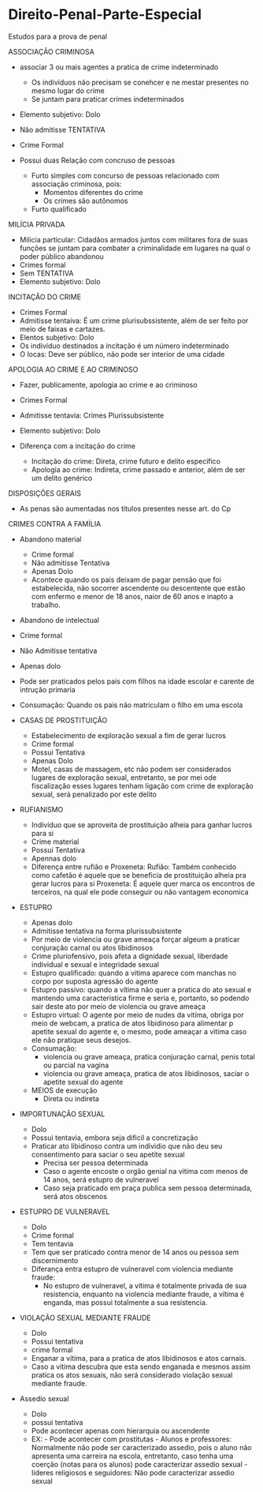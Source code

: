 # Direito-Penal-Parte-Especial
Estudos para a prova de penal

ASSOCIAÇÃO CRIMINOSA
- associar 3 ou mais agentes a pratica de crime indeterminado
  - Os indivíduos não precisam se conehcer e ne mestar presentes no mesmo lugar do crime
  - Se juntam para praticar crimes indeterminados

- Elemento subjetivo: Dolo
- Não admitisse TENTATIVA
- Crime Formal

- Possui duas Relaçâo com concruso de pessoas
  - Furto simples com concurso de pessoas relacionado com associaçâo criminosa, pois:
    - Momentos diferentes do crime
    - Os crimes são autõnomos
  - Furto qualificado

MILÍCIA PRIVADA
- Milicia particular: Cidadãos armados juntos com militares fora de suas funções se juntam para combater a criminalidade em lugares na qual o poder público abandonou
- Crimes formal
- Sem TENTATIVA
- Elemento subjetivo: Dolo

INCITAÇÂO DO CRIME
- Crimes Formal
- Admitisse tentaiva: É um crime plurisubssistente, além de ser feito por meio de faixas e cartazes.
- Elentos subjetivo: Dolo
- Os indivíduo destinados a incitaçâo é um número indeterminado
- O locas: Deve ser público, não pode ser interior de uma cidade

APOLOGIA AO CRIME E AO CRIMINOSO
- Fazer, publicamente, apologia ao crime e ao criminoso
- Crimes Formal
- Admitisse tentavia: Crimes Plurissubsistente
- Elemento subjetivo: Dolo

- Diferença com a incitação do crime
  - Incitaçâo do crime: Direta, crime futuro e delito específico 
  - Apologia ao crime: Indireta, crime passado e anterior, além de ser um delito genérico 


DISPOSIÇÔES GERAIS
- As penas são aumentadas nos títulos presentes nesse art. do Cp

CRIMES CONTRA A FAMÍLIA 
- Abandono material
  - Crime formal
  - Não admitisse Tentativa
  - Apenas Dolo
  - Acontece quando os pais deixam de pagar pensão que foi estabelecida, não socorrer ascendente ou descentente que estão com enfermo e menor de 18 anos, naior de 60 anos e inapto a trabalho.
  
 - Abandono de intelectual
  - Crime formal
  - Nâo Admitisse tentativa
  - Apenas dolo
  - Pode ser praticados pelos pais com filhos na idade escolar e carente de intruçâo primaria
  - Consumaçâo: Quando os pais não matriculam o filho em uma escola
  
 - CASAS DE PROSTITUIÇÂO
   - Estabelecimento  de exploraçâo sexual a fim de gerar lucros 
   - Crime formal
   - Possui Tentativa
   - Apenas Dolo
   - Motel, casas de massagem, etc não podem ser considerados lugares de exploraçâo sexual, entretanto, se por mei ode fiscalizaçâo esses lugares tenham ligaçâo com crime de exploraçâo sexual, será penalizado por este delito
             
 - RUFIANISMO
   - Indivíduo que se aproveita de prostituiçâo alheia para ganhar lucros para si
   - Crime material
   - Possui Tentativa
   - Apennas dolo
   - Diferença entre rufiâo e Proxeneta:
     Rufião: Também conhecido como cafetão é aquele que se beneficia de prostituiçâo alheia pra gerar lucros para si
     Proxeneta: É aquele quer marca os encontros de terceiros, na qual ele pode conseguir ou nâo vantagem economica
     
 - ESTUPRO
   - Apenas dolo 
   - Admitisse tentativa na forma plurissubsistente
   - Por meio de violencia ou grave ameaça forçar algeum a praticar conjuraçâo carnal ou atos libidinosos
   - Crime pluriofensivo, pois afeta a dignidade sexual, liberdade individual e sexual  e integridade sexual
   - Estupro qualificado: quando a vitima aparece com manchas no corpo por suposta agressão do agente
   - Estupro passivo: quando a vítima não quer a pratica do ato sexual e mantendo uma caracteristica firme e seria e, portanto, so podendo sair deste ato por meio de violencia ou grave ameaça
   - Estupro virtual: O agente por meio de nudes da vitíma, obriga por meio de webcam, a pratica de atos libidinoso para alimentar p apetite sexual do agente e, o mesmo, pode ameaçar a vitima caso ele não pratique seus desejos.
   - Consumaçâo: 
      - violencia ou grave ameaça, pratica conjuraçâo carnal, penis total ou parcial na vagina
      - violencia ou grave ameaça, pratica de atos libidinosos, saciar o apetite sexual do agente
   - MEIOS de execuçâo
      - Direta ou indireta
      
  - IMPORTUNAÇÂO SEXUAL
    - Dolo
    - Possui tentavia, embora seja dificil a concretização
    - Praticar ato libidinoso contra um individio que não deu seu consentimento para saciar o seu apetite sexual
      - Precisa ser pessoa determinada
      - Caso o agente encoste o orgão genial na vitima com menos de 14 anos, será estupro de vulneravel
      - Caso seja praticado em praça publica sem pessoa determinada, será atos obscenos
       
  - ESTUPRO DE VULNERAVEL 
    - Dolo
    - Crime formal
    - Tem tentavia
    - Tem que ser praticado contra menor de 14 anos ou pessoa sem discernimento
    - Diferança entra estupro de vulneravel com violencia mediante fraude:
      - No estupro de vulneravel, a vítima é totalmente privada de sua resistencia, enquanto na violencia mediante fraude, a vítima é enganda, mas possui totalmente a sua resistencia.
      
  - VIOLAÇÃO SEXUAL MEDIANTE FRAUDE
    - Dolo
    - Possui tentativa
    - crime formal
    - Enganar a vítima, para a pratica de atos libidinosos e atos carnais.
    - Caso a vítima descubra que esta sendo enganada e mesmos assim pratica os atos sexuais, não será considerado violação sexual mediante fraude.
    
  - Assedio sexual
    - Dolo 
    - possui tentativa
    - Pode acontecer apenas com hierarquia ou ascendente
    - EX: - Pode acontecer com prostitutas
          - Alunos e professores: Normalmente não pode ser caracterizado assedio, pois o aluno não apresenta uma carreira na escola, entretanto, caso tenha uma coerção (notas para os alunos) pode caracterizar assedio sexual
          - lideres religiosos e seguidores: Não pode caracterizar assedio sexual

  
  



    

